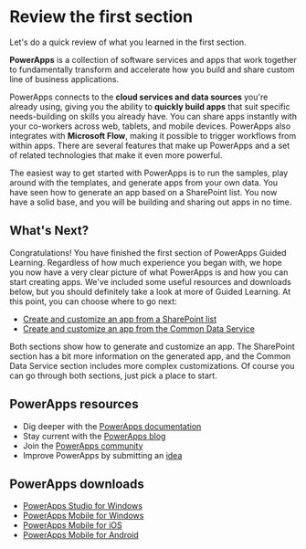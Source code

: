 <properties
   pageTitle="Review this section | Microsoft PowerApps"
   description="Review what you learned in this introduction to PowerApps"
   services=""
   suite="powerapps"
   documentationCenter="na"
   authors="mgblythe"
   manager="anneta"
   editor=""
   tags=""
   featuredVideoId=""
   courseDuration="2m"/>

<tags
   ms.service="powerapps"
   ms.devlang="na"
   ms.topic="get-started-article"
   ms.tgt_pltfrm="na"
   ms.workload="na"
   ms.date="10/30/2016"
   ms.author="mblythe"/>

# Review the first section
Let's do a quick review of what you learned in the first section.

**PowerApps** is a collection of software services and apps that work together to fundamentally transform and accelerate how you build and share custom line of business applications.

PowerApps connects to the **cloud services and data sources** you're already using, giving you the ability to **quickly build apps** that suit specific needs-building on skills you already have. You can share apps instantly with your co-workers across web, tablets, and mobile devices. PowerApps also integrates with **Microsoft Flow**, making it possible to trigger workflows from within apps. There are several features that make up PowerApps and a set of related technologies that make it even more powerful.

The easiest way to get started with PowerApps is to run the samples, play around with the templates, and generate apps from your own data. You have seen how to generate an app based on a SharePoint list. You now have a solid base, and you will be building and sharing out apps in no time. 


## What's Next?
Congratulations! You have finished the first section of PowerApps Guided Learning. Regardless of how much experience you began with, we hope you now have a very clear picture of what PowerApps is and how you can start creating apps. We've included some useful resources and downloads below, but you should definitely take a look at more of Guided Learning. At this point, you can choose where to go next:

- [Create and customize an app from a SharePoint list](learning-spo-app-generate.md)
- [Create and customize an app from the Common Data Service](learning-case-app-generate.md) 

Both sections show how to generate and customize an app. The SharePoint section has a bit more information on the generated app, and the Common Data Service section includes more complex customizations. Of course you can go through both sections, just pick a place to start. 


## PowerApps resources

- Dig deeper with the [PowerApps documentation](https://powerapps.microsoft.com/tutorials/getting-started/)
- Stay current with the [PowerApps blog](https://powerapps.microsoft.com/blog/)
- Join the [PowerApps community](https://powerusers.microsoft.com/t5/PowerApps-Community/ct-p/PowerApps1)
- Improve PowerApps by submitting an [idea](https://powerusers.microsoft.com/t5/PowerApps-Ideas/idb-p/PowerAppsIdeas)

## PowerApps downloads

- [PowerApps Studio for Windows](https://aka.ms/powerappswin)
- [PowerApps Mobile for Windows](https://aka.ms/powerappswin)
- [PowerApps Mobile for iOS](https://aka.ms/powerappsios)
- [PowerApps Mobile for Android](https://aka.ms/powerappsandroid)

